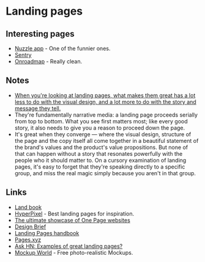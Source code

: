 # Landing pages
## Interesting pages
- [Nuzzle app](https://muzzleapp.com/) - One of the funnier ones.
- [Sentry](https://sentry.io/welcome/)
- [Onroadmap](https://onroadmap.com/) - Really clean.

## Notes
- [When you're looking at landing pages, what makes them great has a lot less to do with the visual design, and a lot more to do with the story and message they tell.](https://news.ycombinator.com/item?id=16710952)
- They're fundamentally narrative media: a landing page proceeds serially from top to bottom. What you see first matters most; like every good story, it also needs to give you a reason to proceed down the page.
- It's great when they converge — where the visual design, structure of the page and the copy itself all come together in a beautiful statement of the brand's values and the product's value propositions. But none of that can happen without a story that resonates powerfully with the people who it should matter to. On a cursory examination of landing pages, it's easy to forget that they're speaking directly to a specific group, and miss the real magic simply because you aren't in that group.

## Links
- [Land book](https://land-book.com/)
- [HyperPixel](https://hyperpixel.io/) - Best landing pages for inspiration.
- [The ultimate showcase of One Page websites](https://onepagelove.com/)
- [Design Brief](https://design.crowdbotics.com/#)
- [Landing Pages handbook](https://www.julian.com/learn/growth/landing-pages)
- [Pages.xyz](https://www.pages.xyz/)
- [Ask HN: Examples of great landing pages?](https://news.ycombinator.com/item?id=16710952)
- [Mockup World](https://www.mockupworld.co/) - Free photo-realistic Mockups.